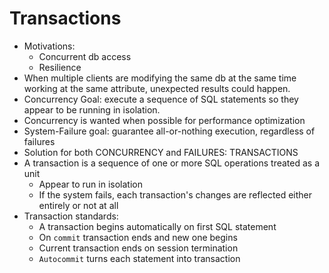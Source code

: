 # Transactions

- Motivations:
    - Concurrent db access
    - Resilience
- When multiple clients are modifying the same db at the same time working at the same attribute, unexpected results could happen.
- Concurrency Goal: execute a sequence of SQL statements so they appear to be running in isolation.
- Concurrency is wanted when possible for performance optimization
- System-Failure goal: guarantee all-or-nothing execution, regardless of failures
- Solution for both CONCURRENCY and FAILURES: TRANSACTIONS
- A transaction is a sequence of one or more SQL operations treated as a unit
    - Appear to run in isolation
    - If the system fails, each transaction's changes are reflected either entirely or not at all
- Transaction standards:
    - A transaction begins automatically on first SQL statement
    - On `commit` transaction ends and new one begins
    - Current transaction ends on session termination
    - `Autocommit` turns each statement into transaction